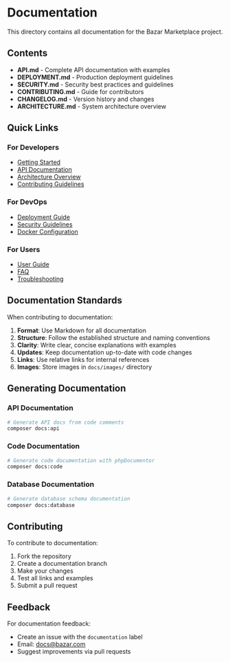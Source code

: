 # Documentation

This directory contains all documentation for the Bazar Marketplace project.

## Contents

- **API.md** - Complete API documentation with examples
- **DEPLOYMENT.md** - Production deployment guidelines
- **SECURITY.md** - Security best practices and guidelines
- **CONTRIBUTING.md** - Guide for contributors
- **CHANGELOG.md** - Version history and changes
- **ARCHITECTURE.md** - System architecture overview

## Quick Links

### For Developers
- [Getting Started](../README.md#installation)
- [API Documentation](API.md)
- [Architecture Overview](ARCHITECTURE.md)
- [Contributing Guidelines](CONTRIBUTING.md)

### For DevOps
- [Deployment Guide](DEPLOYMENT.md)
- [Security Guidelines](SECURITY.md)
- [Docker Configuration](../docker/)

### For Users
- [User Guide](USER_GUIDE.md)
- [FAQ](FAQ.md)
- [Troubleshooting](TROUBLESHOOTING.md)

## Documentation Standards

When contributing to documentation:

1. **Format**: Use Markdown for all documentation
2. **Structure**: Follow the established structure and naming conventions
3. **Clarity**: Write clear, concise explanations with examples
4. **Updates**: Keep documentation up-to-date with code changes
5. **Links**: Use relative links for internal references
6. **Images**: Store images in `docs/images/` directory

## Generating Documentation

### API Documentation
```bash
# Generate API docs from code comments
composer docs:api
```

### Code Documentation
```bash
# Generate code documentation with phpDocumentor
composer docs:code
```

### Database Documentation
```bash
# Generate database schema documentation
composer docs:database
```

## Contributing

To contribute to documentation:

1. Fork the repository
2. Create a documentation branch
3. Make your changes
4. Test all links and examples
5. Submit a pull request

## Feedback

For documentation feedback:
- Create an issue with the `documentation` label
- Email: docs@bazar.com
- Suggest improvements via pull requests